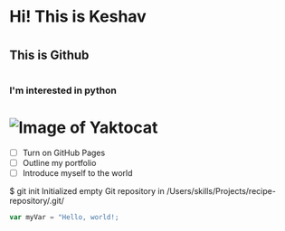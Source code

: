 # <h1>Hi! This is Keshav</h1>
# <h2>This is Github</h2>
# <h3>I'm interested in python</h3>

# ![Image of Yaktocat](https://octodex.github.com/images/yaktocat.png)

- [ ] Turn on GitHub Pages
- [ ] Outline my portfolio
- [ ] Introduce myself to the world

$ git init
Initialized empty Git repository in /Users/skills/Projects/recipe-repository/.git/

``` javascript
var myVar = "Hello, world!;
```
